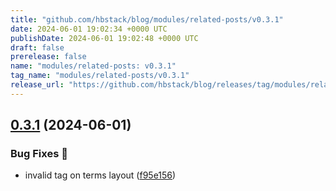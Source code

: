 ```yaml
---
title: "github.com/hbstack/blog/modules/related-posts/v0.3.1"
date: 2024-06-01 19:02:34 +0000 UTC
publishDate: 2024-06-01 19:02:48 +0000 UTC
draft: false
prerelease: false
name: "modules/related-posts: v0.3.1"
tag_name: "modules/related-posts/v0.3.1"
release_url: "https://github.com/hbstack/blog/releases/tag/modules/related-posts/v0.3.1"
---
```


## [0.3.1](https://github.com/hbstack/blog/compare/modules/related-posts/v0.3.0...modules/related-posts/v0.3.1) (2024-06-01)


### Bug Fixes 🐞

* invalid tag on terms layout ([f95e156](https://github.com/hbstack/blog/commit/f95e156601d95c420d055ba6748e832c4863ff71))
